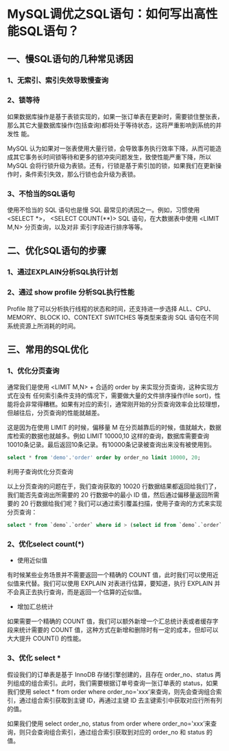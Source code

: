 # MySQL调优之SQL语句：如何写出高性能SQL语句？

## 一、慢SQL语句的几种常见诱因

### 1、无索引、索引失效导致慢查询

### 2、锁等待

如果数据库操作是基于表锁实现的，如果一张订单表在更新时，需要锁住整张表， 那么其它大量数据库操作(包括查询)都将处于等待状态，这将严重影响到系统的并发性 能。

MySQL 认为如果对一张表使用大量行锁，会导致事务执行效率下降，从而可能造成其它事务长时间锁等待和更多的锁冲突问题发生，致使性能严重下降，所以 MySQL 会将行锁升级为表锁。还有，行锁是基于索引加的锁，如果我们在更新操作时，条件索引失效，那么行锁也会升级为表锁。

### 3、不恰当的SQL语句

使用不恰当的 SQL 语句也是慢 SQL 最常见的诱因之一。例如，习惯使用 <SELECT *>， <SELECT COUNT(**)> SQL 语句，在大数据表中使用 <LIMIT M,N> 分页查询，以及对非 索引字段进行排序等等。

## 二、优化SQL语句的步骤

### 1、通过EXPLAIN分析SQL执行计划

### 2、通过 show profile 分析SQL执行性能

Profile 除了可以分析执行线程的状态和时间，还支持进一步选择 ALL、CPU、MEMORY、BLOCK IO、CONTEXT SWITCHES 等类型来查询 SQL 语句在不同系统资源上所消耗的时间。

## 三、常用的SQL优化

### 1、优化分页查询

通常我们是使用 <LIMIT M,N> + 合适的 order by 来实现分页查询，这种实现方式在没有 任何索引条件支持的情况下，需要做大量的文件排序操作(file sort)，性能将会非常得糟糕。如果有对应的索引，通常刚开始的分页查询效率会比较理想，但越往后，分页查询的性能就越差。

这是因为在使用 LIMIT 的时候，偏移量 M 在分页越靠后的时候，值就越大，数据库检索的数据也就越多。例如 LIMIT 10000,10 这样的查询，数据库需要查询10010条记录。最后返回10条记录。有10000条记录被查询出来没有被使用到。

```sql
select * from 'demo'.'order' order by order_no limit 10000, 20;
```

利用子查询优化分页查询

以上分页查询的问题在于，我们查询获取的 10020 行数据结果都返回给我们了，我们能否先查询出所需要的 20 行数据中的最小 ID 值，然后通过偏移量返回所需要的 20 行数据给我们呢？我们可以通过索引覆盖扫描，使用子查询的方式来实现分页查询：

```sql
select * from `demo`.`order` where id > (select id from `demo`.`order` order by order_no limit 10000, 1)  limit 20;
```

### 2、优化select count(*)

- 使用近似值

有时候某些业务场景并不需要返回一个精确的 COUNT 值，此时我们可以使用近似值来代替。我们可以使用 EXPLAIN 对表进行估算，要知道，执行 EXPLAIN 并不会真正去执行查询，而是返回一个估算的近似值。

- 增加汇总统计

如果需要一个精确的 COUNT 值，我们可以额外新增一个汇总统计表或者缓存字段来统计需要的 COUNT 值，这种方式在新增和删除时有一定的成本，但却可以大大提升 COUNT() 的性能。

### 3、优化 select *

假设我们的订单表是基于 InnoDB 存储引擎创建的，且存在 order_no、status 两列组成的组合索引。此时，我们需要根据订单号查询一张订单表的 status，如果我们使用 select * from order where order_no='xxx’来查询，则先会查询组合索引，通过组合索引获取到主键 ID，再通过主键 ID 去主键索引中获取对应行所有列的值。

如果我们使用 select order_no, status from order where order_no='xxx’来查询，则只会查询组合索引，通过组合索引获取到对应的 order_no 和 status 的值。